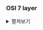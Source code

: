 
### OSI 7 layer

<details>
  <summary>펼쳐보기</summary>
  &nbsp;&nbsp;네트워크 통신의 과정을 단계별로 구분하고, 구분을 통해 문제 발생시 수정이 필요한 단계를 명확히 파악하기 용이합니다.
  <br>
  &nbsp;&nbsp;7계층은 Application layer로 통신의 최종 목적지입니다. 응용 프로그램의 서비스를 이행하며, HTTP, FTP, DNS 등이 포함됩니다. 데이터 단위는 Message입니다.
  <br>
  &nbsp;&nbsp;6계층은 Presentation layer로 데이터의 압축 및 변환을 담당하고, 데이터의 포맷을 정의합니다. JPEG, MPEG 등이 포함됩니다.
  <br>
  &nbsp;&nbsp;5계층은 Session layer로 데이터 통신을 위한 논리적 연결을 담당하며, 세션을 생성해 통신합니다. API, Socket 등이 포함됩니다.
  <br>
  &nbsp;&nbsp;4계층은 Transport layer로 사용자간 통신의 endpoint입니다. 데이터 단위는 Segment이고, TCP와 UDP 등이 포함됩니다.
  <br>
  &nbsp;&nbsp;3계층은 Network layer로 주소인 IP를 기반으로 라우터를 통해 경로를 생성해 네트워크 통신을 담당합니다. 데이터의 단위는 Packet이며 관련 기기로는 Router가 있습니다.
  <br>
  &nbsp;&nbsp;2계층은 Datalink layer로 오류 검출 및 흐름제어로 데이터의 물리적 전송에 대한 신뢰성을 보장합니다. 데이터 단위는 Frame이며 관련 기기로는 Ethernet이 있습니다.
  <br>
  &nbsp;&nbsp;1계층은 Pysical layer로 데이터를 전기 신호로 변환합니다. 데이터 단위는 bit입니다.
</details>

<br>
